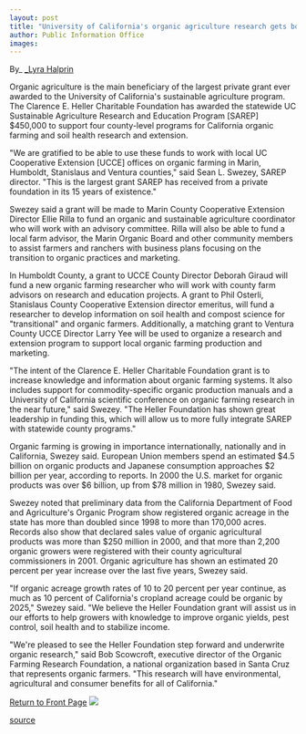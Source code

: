 ```yaml
---
layout: post
title: "University of California's organic agriculture research gets boost"
author: Public Information Office
images:
---
```


By_ [_Lyra Halprin][1]

Organic agriculture is the main beneficiary of the largest private grant ever awarded to the University of California's sustainable agriculture program. The Clarence E. Heller Charitable Foundation has awarded the statewide UC Sustainable Agriculture Research and Education Program [SAREP] $450,000 to support four county-level programs for California organic farming and soil health research and extension.  
  

"We are gratified to be able to use these funds to work with local UC Cooperative Extension [UCCE] offices on organic farming in Marin, Humboldt, Stanislaus and Ventura counties," said Sean L. Swezey, SAREP director. "This is the largest grant SAREP has received from a private foundation in its 15 years of existence."  
  
Swezey said a grant will be made to Marin County Cooperative Extension Director Ellie Rilla to fund an organic and sustainable agriculture coordinator who will work with an advisory committee. Rilla will also be able to fund a local farm advisor, the Marin Organic Board and other community members to assist farmers and ranchers with business plans focusing on the transition to organic practices and marketing.  
  
In Humboldt County, a grant to UCCE County Director Deborah Giraud will fund a new organic farming researcher who will work with county farm advisors on research and education projects. A grant to Phil Osterli, Stanislaus County Cooperative Extension director emeritus, will fund a researcher to develop information on soil health and compost science for "transitional" and organic farmers. Additionally, a matching grant to Ventura County UCCE Director Larry Yee will be used to organize a research and extension program to support local organic farming production and marketing.  
  
"The intent of the Clarence E. Heller Charitable Foundation grant is to increase knowledge and information about organic farming systems. It also includes support for commodity-specific organic production manuals and a University of California scientific conference on organic farming research in the near future," said Swezey. "The Heller Foundation has shown great leadership in funding this, which will allow us to more fully integrate SAREP with statewide county programs."  
  
Organic farming is growing in importance internationally, nationally and in California, Swezey said. European Union members spend an estimated $4.5 billion on organic products and Japanese consumption approaches $2 billion per year, according to reports. In 2000 the U.S. market for organic products was over $6 billion, up from $78 million in 1980, Swezey said.  
  
Swezey noted that preliminary data from the California Department of Food and Agriculture's Organic Program show registered organic acreage in the state has more than doubled since 1998 to more than 170,000 acres. Records also show that declared sales value of organic agricultural products was more than $250 million in 2000, and that more than 2,200 organic growers were registered with their county agricultural commissioners in 2001. Organic agriculture has shown an estimated 20 percent per year increase over the last five years, Swezey said.  
  
"If organic acreage growth rates of 10 to 20 percent per year continue, as much as 10 percent of California's cropland acreage could be organic by 2025," Swezey said. "We believe the Heller Foundation grant will assist us in our efforts to help growers with knowledge to improve organic yields, pest control, soil health and to stabilize income.  
  
"We're pleased to see the Heller Foundation step forward and underwrite organic research," said Bob Scowcroft, executive director of the Organic Farming Research Foundation, a national organization based in Santa Cruz that represents organic farmers. "This research will have environmental, agricultural and consumer benefits for all of California."

  

[Return to Front Page][2] ![ ][3]

[1]: mailto:lhalprin@ucdavis.ed
[2]: ../../index.html
[3]: ../../images/trans.gif

[source](http://www1.ucsc.edu/currents/01-02/04-15/grant.html "Permalink to grant")
